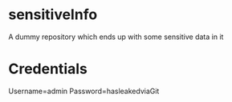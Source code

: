 # sensitiveInfo
A dummy repository which ends up with some sensitive data in it

# Credentials 
Username=admin
Password=hasleakedviaGit

